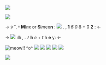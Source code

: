![](https://64.media.tumblr.com/cfc71be0e8741848d8755ffca0db58a7/b8d8bc08f3a929b2-80/s2048x3072/1e89527ab6df652c198cef5ada4f55744c6cbda6.pnj)

![](https://64.media.tumblr.com/b329ae4cbe2f9b020518162c5b634c6c/c238a6127b95bf51-a3/s1280x1920/092ad434abf6520fe89f3cfe66664d050bd58292.webp)
  
->              ୭ ˚. ᵎᵎ  **M**I*n*x or **S**i*m*e~~o~~**n** :      ![](https://64.media.tumblr.com/f93e291c15643f76dd3b0997ad59547a/48ab18e98b53e06b-0a/s75x75_c1/b7ac081fed1c9222e968c842dc53753dc3dddc3f.gifv)      .           , **1** *6*    *0* ~~8~~ + 0 **2** : <-

 ->   ![](https://64.media.tumblr.com/6b7b08310ca256870de4b7dfa8fd8a5a/48ab18e98b53e06b-eb/s75x75_c1/41443436ed964c18d01187a2ef89cdafe3ac4704.gifv) ıllı , .    ﾉ **h** *e* + *t* h **e** y:  <-


![meow!! ^o^](https://64.media.tumblr.com/9aee9ab848f3d7686c7bb80a1a831f0e/020327255bd6feab-bf/s250x400/77b4716f82548313c4df13e63f64fbbd5fc660f4.gifv) ![](https://64.media.tumblr.com/e79fc6653d7650ab1cd8c6054761655c/05e6a46f29e2d771-f7/s250x400/d2ffd7b215a0fd8c69d6aa30493de4d1ec9c4d86.gifv)  ![](
https://64.media.tumblr.com/d7459828bebc323f138ed394a8b4f7a3/a671f5cbbeb1f6b1-cc/s250x400/95397b65ace1228c82e06649a28eebb3bad66056.gifv)  ![](https://64.media.tumblr.com/51ae33f5c9825306cd9116d18b15c247/020327255bd6feab-6e/s250x400/b6023b388fed487a652d5e367d14f4d4ada30e2a.gifv)
![](https://64.media.tumblr.com/dd1b3d6a241b9feca7cbc959da63e2bc/05e6a46f29e2d771-70/s250x400/5b41bab56c93cdb01cb38d2de41d9e6b38faa98b.gifv)
![](https://64.media.tumblr.com/4b5ad89a57bf148f39c7a4dedafa9a29/e1e01827f2b1a070-ed/s250x400/423fee4184e420ba2f6427e53c3623ffc5e5ea85.gifv)


![](https://64.media.tumblr.com/cfc71be0e8741848d8755ffca0db58a7/b8d8bc08f3a929b2-80/s2048x3072/1e89527ab6df652c198cef5ada4f55744c6cbda6.pnj)
